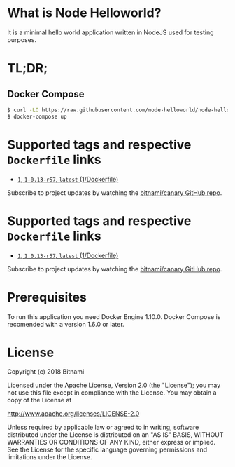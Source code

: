 # What is Node Helloworld?

It is a minimal hello world application written in NodeJS used for testing purposes.

# TL;DR;

## Docker Compose

```bash
$ curl -LO https://raw.githubusercontent.com/node-helloworld/node-helloworld-docker/master/docker-compose.yml
$ docker-compose up
```

# Supported tags and respective `Dockerfile` links

* [`1`, `1.0.13-r57`, `latest` (1/Dockerfile)](https://github.com/bitnami/bitnami-docker-canary/blob/1.0.13-r57/1/Dockerfile)

Subscribe to project updates by watching the [bitnami/canary GitHub repo](https://github.com/bitnami/bitnami-docker-canary).

# Supported tags and respective `Dockerfile` links

* [`1`, `1.0.13-r57`, `latest` (1/Dockerfile)](https://github.com/bitnami/bitnami-docker-canary/blob/1.0.13-r57/1/Dockerfile)

Subscribe to project updates by watching the [bitnami/canary GitHub repo](https://github.com/bitnami/bitnami-docker-canary).

# Prerequisites

To run this application you need Docker Engine 1.10.0. Docker Compose is recomended with a version 1.6.0 or later.

# License

Copyright (c) 2018 Bitnami

Licensed under the Apache License, Version 2.0 (the "License");
you may not use this file except in compliance with the License.
You may obtain a copy of the License at

  <http://www.apache.org/licenses/LICENSE-2.0>

Unless required by applicable law or agreed to in writing, software
distributed under the License is distributed on an "AS IS" BASIS,
WITHOUT WARRANTIES OR CONDITIONS OF ANY KIND, either express or implied.
See the License for the specific language governing permissions and
limitations under the License.
